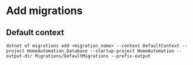 ﻿# Add migrations

## Default context

```
dotnet ef migrations add <migration_name> --context DefaultContext --project HomeAutomation.Database --startup-project HomeAutomation --output-dir Migrations/DefaultMigrations --prefix-output
```